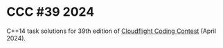 # CCC #39 2024

C++14 task solutions for 39th edition of [Cloudflight Coding Contest](https://catcoder.codingcontest.org) (April 2024).
